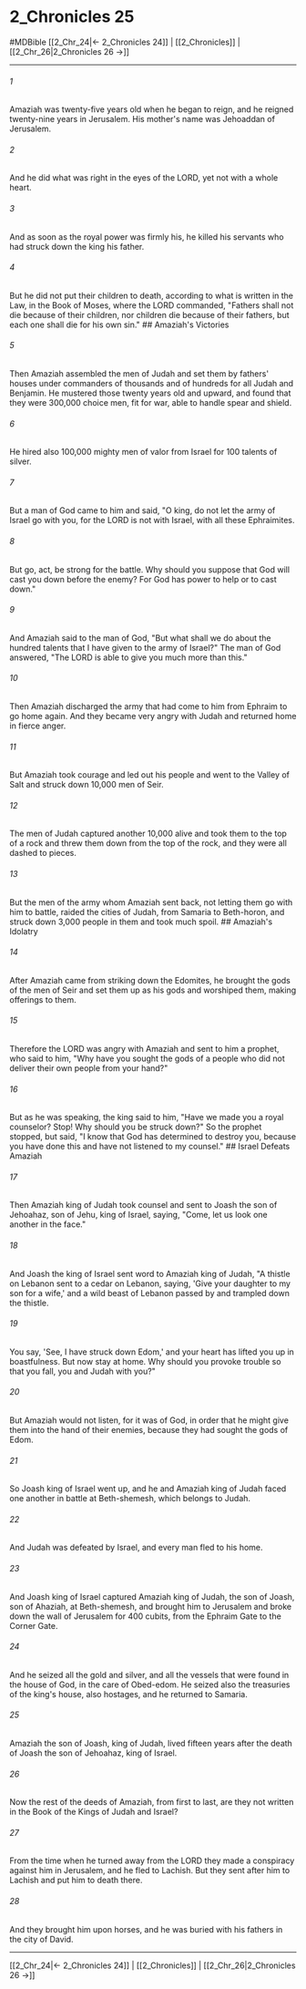 # 2_Chronicles 25
#MDBible
[[2_Chr_24|← 2_Chronicles 24]] | [[2_Chronicles]] | [[2_Chr_26|2_Chronicles 26 →]]

***

###### 1 
Amaziah was twenty-five years old when he began to reign, and he reigned twenty-nine years in Jerusalem. His mother's name was Jehoaddan of Jerusalem. 

###### 2 
And he did what was right in the eyes of the LORD, yet not with a whole heart. 

###### 3 
And as soon as the royal power was firmly his, he killed his servants who had struck down the king his father. 

###### 4 
But he did not put their children to death, according to what is written in the Law, in the Book of Moses, where the LORD commanded, "Fathers shall not die because of their children, nor children die because of their fathers, but each one shall die for his own sin." ## Amaziah's Victories 

###### 5 
Then Amaziah assembled the men of Judah and set them by fathers' houses under commanders of thousands and of hundreds for all Judah and Benjamin. He mustered those twenty years old and upward, and found that they were 300,000 choice men, fit for war, able to handle spear and shield. 

###### 6 
He hired also 100,000 mighty men of valor from Israel for 100 talents of silver. 

###### 7 
But a man of God came to him and said, "O king, do not let the army of Israel go with you, for the LORD is not with Israel, with all these Ephraimites. 

###### 8 
But go, act, be strong for the battle. Why should you suppose that God will cast you down before the enemy? For God has power to help or to cast down." 

###### 9 
And Amaziah said to the man of God, "But what shall we do about the hundred talents that I have given to the army of Israel?" The man of God answered, "The LORD is able to give you much more than this." 

###### 10 
Then Amaziah discharged the army that had come to him from Ephraim to go home again. And they became very angry with Judah and returned home in fierce anger. 

###### 11 
But Amaziah took courage and led out his people and went to the Valley of Salt and struck down 10,000 men of Seir. 

###### 12 
The men of Judah captured another 10,000 alive and took them to the top of a rock and threw them down from the top of the rock, and they were all dashed to pieces. 

###### 13 
But the men of the army whom Amaziah sent back, not letting them go with him to battle, raided the cities of Judah, from Samaria to Beth-horon, and struck down 3,000 people in them and took much spoil. ## Amaziah's Idolatry 

###### 14 
After Amaziah came from striking down the Edomites, he brought the gods of the men of Seir and set them up as his gods and worshiped them, making offerings to them. 

###### 15 
Therefore the LORD was angry with Amaziah and sent to him a prophet, who said to him, "Why have you sought the gods of a people who did not deliver their own people from your hand?" 

###### 16 
But as he was speaking, the king said to him, "Have we made you a royal counselor? Stop! Why should you be struck down?" So the prophet stopped, but said, "I know that God has determined to destroy you, because you have done this and have not listened to my counsel." ## Israel Defeats Amaziah 

###### 17 
Then Amaziah king of Judah took counsel and sent to Joash the son of Jehoahaz, son of Jehu, king of Israel, saying, "Come, let us look one another in the face." 

###### 18 
And Joash the king of Israel sent word to Amaziah king of Judah, "A thistle on Lebanon sent to a cedar on Lebanon, saying, 'Give your daughter to my son for a wife,' and a wild beast of Lebanon passed by and trampled down the thistle. 

###### 19 
You say, 'See, I have struck down Edom,' and your heart has lifted you up in boastfulness. But now stay at home. Why should you provoke trouble so that you fall, you and Judah with you?" 

###### 20 
But Amaziah would not listen, for it was of God, in order that he might give them into the hand of their enemies, because they had sought the gods of Edom. 

###### 21 
So Joash king of Israel went up, and he and Amaziah king of Judah faced one another in battle at Beth-shemesh, which belongs to Judah. 

###### 22 
And Judah was defeated by Israel, and every man fled to his home. 

###### 23 
And Joash king of Israel captured Amaziah king of Judah, the son of Joash, son of Ahaziah, at Beth-shemesh, and brought him to Jerusalem and broke down the wall of Jerusalem for 400 cubits, from the Ephraim Gate to the Corner Gate. 

###### 24 
And he seized all the gold and silver, and all the vessels that were found in the house of God, in the care of Obed-edom. He seized also the treasuries of the king's house, also hostages, and he returned to Samaria. 

###### 25 
Amaziah the son of Joash, king of Judah, lived fifteen years after the death of Joash the son of Jehoahaz, king of Israel. 

###### 26 
Now the rest of the deeds of Amaziah, from first to last, are they not written in the Book of the Kings of Judah and Israel? 

###### 27 
From the time when he turned away from the LORD they made a conspiracy against him in Jerusalem, and he fled to Lachish. But they sent after him to Lachish and put him to death there. 

###### 28 
And they brought him upon horses, and he was buried with his fathers in the city of David. 

***

[[2_Chr_24|← 2_Chronicles 24]] | [[2_Chronicles]] | [[2_Chr_26|2_Chronicles 26 →]]
